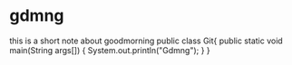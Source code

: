 # gdmng
this is a short note about goodmorning
public class Git{
public static void main(String args[])
{
System.out.println("Gdmng");
}
}
